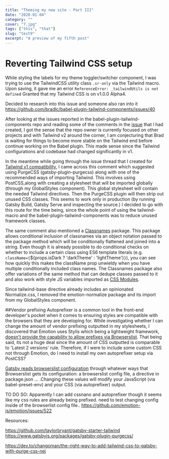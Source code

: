 ```yaml
---
title: "Theming my new site - Part III"
date: "2020-01-04"
category: ""
cover: "7.jpg"
tags: ["this", "that"]
slug: "test9"
excerpt: "A preview of my fifth post"
---
```


# Reverting Tailwind CSS setup

While styling the labels for my theme toggler/switcher component, I was trying to use the TailwindCSS utility class `.sr-only` via the Tailwind macro. Upon saving, it gave me an error `ReferenceError: _tailwindUtils is not defined` Granted that my Tailwind CSS is on v1.0.0 Alpha4.

Decided to research into this issue and someone also ran into it https://github.com/bradlc/babel-plugin-tailwind-components/issues/40

After looking at the issues reported in the babel-plugin-tailwind-components repo and reading some of the comments in the [issue](https://github.com/bradlc/babel-plugin-tailwind-components/issues/20) that I had created, I got the sense that the repo owner is currently focused on other projects and with Tailwind v2 around the corner, I am conjecturing that Brad is waiting for things to become more stable on the Tailwind end before continue working on the Babel plugin. This made sense since the Tailwind configurations and codebase had changed significantly in v1.

In the meantime while going through the issue thread that I created for [Tailwind v1 compatibility](https://github.com/bradlc/babel-plugin-tailwind-components/issues/20#issuecomment-568795055), I came across this comment which suggested using PurgeCSS (gatsby-plugin-purgecss) along with one of the recommended ways of importing Tailwind. This involves using PostCSS,along with creating a stylesheet that will be imported globally (through my GlobalStyles component). This global stylesheet will contain the needed Tailwind directives. Then the PurgeCSS plugin will then strip out unused CSS classes. This seems to work only in production (by running Gatsby Build, Gatsby Serve and inspecting the source.) I decided to go with this route for the time being, since the whole point of using the tailwind-macro and the babel-plugin-tailwind-components was to reduce unused framework classes.

The same comment also mentioned a [Classnames](https://github.com/JedWatson/classnames) package. This package allows conditional inclusion of classnames via an object notation passed to the package method which will be conditionally flattened and joined into a string. Even though it is already possible to do conditional checks on whether to include a certain class using ES6 template literals (e.g. `className={`\${props.isDark ? 'darkTheme' : 'lightTheme'}`}`), you can see how quickly this makes the className prop unwieldy when you have multiple conditionally included class names. The Classnames package also offer variations of the same method that can dedupe classes passed to it and also work with style JS variables imported as [CSS Modules](https://github.com/css-modules/css-modules).

Since tailwind-base directive already includes an opinionated Normalize.css, I removed the emotion-normalize package and its import from my GlobalStyles component.

##Vendor prefixing
Autoprefixer is a common tool in the front-end developer's pocket when it comes to ensuring styles are compatible with the browsers that they are developing for. While investigating whether I can change the amount of vendor prefixing outputted in my stylesheets, I discovered that Emotion uses Stylis which being a lightweight framework, [doesn't provide the capability to allow prefixes via Browserslist](https://github.com/emotion-js/emotion/issues/522). That being said, its not a huge deal since the amount of CSS outputted is comparable to 'Latest 2 versions' rule. Therefore, if I were to include some custom CSS not through Emotion, do I need to install my own autoprefixer setup via PostCSS?

[Gatsby reads browserslist configuration](https://www.gatsbyjs.org/docs/browser-support/) through whatever ways that Browserslist gets its configuration: a browserslist config file, a directive in package.json ... .Changing these values will modify your JavaScript (via babel-preset-env) and your CSS (via autoprefixer) output.

TO DO SO:
Apparently I can add cssnano and autoprefixer though it seems like my css rules are already being prefixed. need to test changing config inside of the browserlist config file.. https://github.com/emotion-js/emotion/issues/522

Resources:

https://github.com/taylorbryant/gatsby-starter-tailwind
https://www.gatsbyjs.org/packages/gatsby-plugin-purgecss/

https://dev.to/changoman/the-right-way-to-add-tailwind-css-to-gatsby-with-purge-css-nej
